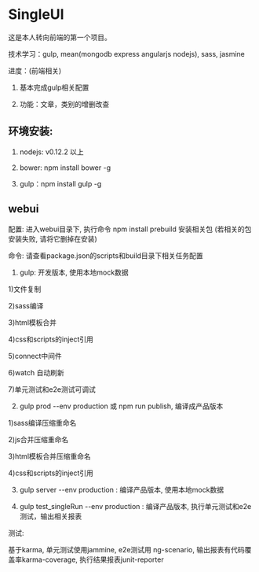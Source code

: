 # SingleUI

这是本人转向前端的第一个项目。

技术学习：gulp, mean(mongodb express angularjs nodejs), sass, jasmine

进度：(前端相关)

1. 基本完成gulp相关配置

2. 功能：文章，类别的增删改查


环境安装:
----------
1. nodejs: v0.12.2 以上

2. bower: npm install bower -g

3. gulp：npm install gulp -g


webui
----------
配置: 进入webui目录下, 执行命令 npm install prebuild 安装相关包 (若相关的包安装失败, 请将它删掉在安装)

命令: 请查看package.json的scripts和build目录下相关任务配置

1. gulp: 开发版本, 使用本地mock数据

  1)文件复制

  2)sass编译
  
  3)html模板合并
  
  4)css和scripts的inject引用
  
  5)connect中间件
  
  6)watch 自动刷新
  
  7)单元测试和e2e测试可调试

2. gulp prod --env production 或 npm run publish, 编译成产品版本
  
  1)sass编译压缩重命名
  
  2)js合并压缩重命名  

  3)html模板合并压缩重命名
  
  4)css和scripts的inject引用

3. gulp server --env production : 编译产品版本, 使用本地mock数据

4. gulp test_singleRun --env production : 编译产品版本, 执行单元测试和e2e测试，输出相关报表

测试: 

基于karma, 单元测试使用jammine, e2e测试用 ng-scenario, 输出报表有代码覆盖率karma-coverage, 执行结果报表junit-reporter
